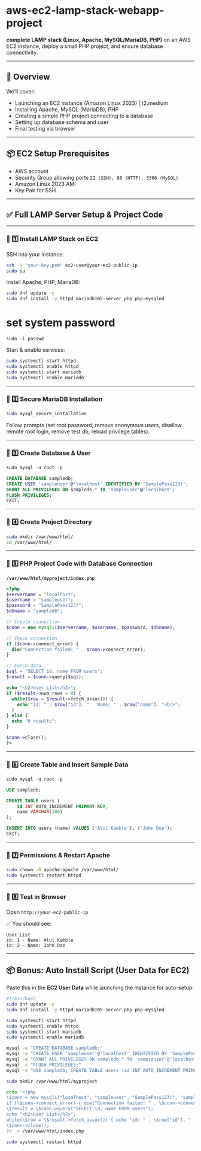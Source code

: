 # aws-ec2-lamp-stack-webapp-project

**complete LAMP stack (Linux, Apache, MySQL/MariaDB, PHP)** on an AWS EC2 instance, deploy a small PHP project, and ensure database connectivity.

---

## 📖 Overview

We’ll cover:

* Launching an EC2 instance (Amazon Linux 2023) | t2.medium
* Installing Apache, MySQL (MariaDB), PHP
* Creating a simple PHP project connecting to a database
* Setting up database schema and user
* Final testing via browser

---

## 📦 EC2 Setup Prerequisites

* AWS account
* Security Group allowing ports `22 (SSH), 80 (HTTP), 3306 (MySQL)`
* Amazon Linux 2023 AMI
* Key Pair for SSH

---

## ✅ Full LAMP Server Setup & Project Code

---

### 📜 1️⃣ Install LAMP Stack on EC2

SSH into your instance:

```bash
ssh -i "your-key.pem" ec2-user@your-ec2-public-ip
sudo su
```

Install Apache, PHP, MariaDB:

```bash
sudo dnf update -y
sudo dnf install -y httpd mariadb105-server php php-mysqlnd
```

# set system password 
```
sudo -i passwd
```
Start & enable services:

```bash
sudo systemctl start httpd
sudo systemctl enable httpd
sudo systemctl start mariadb
sudo systemctl enable mariadb
```

---

### 📜 2️⃣ Secure MariaDB Installation

```bash
sudo mysql_secure_installation
```

Follow prompts (set root password, remove anonymous users, disallow remote root login, remove test db, reload privilege tables).

---

### 📜 3️⃣ Create Database & User

```sql
sudo mysql -u root -p
```

```sql
CREATE DATABASE sampledb;
CREATE USER 'sampleuser'@'localhost' IDENTIFIED BY 'SamplePass123!';
GRANT ALL PRIVILEGES ON sampledb.* TO 'sampleuser'@'localhost';
FLUSH PRIVILEGES;
EXIT;
```

---

### 📜 4️⃣ Create Project Directory

```bash
sudo mkdir /var/www/html/
cd /var/www/html/
```

---

### 📜 5️⃣ PHP Project Code with Database Connection

**`/var/www/html/myproject/index.php`**

```php
<?php
$servername = "localhost";
$username = "sampleuser";
$password = "SamplePass123!";
$dbname = "sampledb";

// Create connection
$conn = new mysqli($servername, $username, $password, $dbname);

// Check connection
if ($conn->connect_error) {
  die("Connection failed: " . $conn->connect_error);
}

// Fetch data
$sql = "SELECT id, name FROM users";
$result = $conn->query($sql);

echo "<h2>User List</h2>";
if ($result->num_rows > 0) {
  while($row = $result->fetch_assoc()) {
    echo "id: " . $row["id"]. " - Name: " . $row["name"]. "<br>";
  }
} else {
  echo "0 results";
}

$conn->close();
?>
```

---

### 📜 6️⃣ Create Table and Insert Sample Data

```sql
sudo mysql -u root -p
```

```sql
USE sampledb;

CREATE TABLE users (
    id INT AUTO_INCREMENT PRIMARY KEY,
    name VARCHAR(100)
);

INSERT INTO users (name) VALUES ('Atul Kamble'), ('John Doe');
EXIT;
```

---

### 📜 7️⃣ Permissions & Restart Apache

```bash
sudo chown -R apache:apache /var/www/html/
sudo systemctl restart httpd
```

---

### 📜 8️⃣ Test in Browser

Open `http://your-ec2-public-ip`

✅ You should see:

```
User List  
id: 1 - Name: Atul Kamble  
id: 2 - Name: John Doe  
```

---

## 📦 Bonus: Auto Install Script (User Data for EC2)

Paste this in the **EC2 User Data** while launching the instance for auto-setup:

```bash
#!/bin/bash
sudo dnf update -y
sudo dnf install -y httpd mariadb105-server php php-mysqlnd

sudo systemctl start httpd
sudo systemctl enable httpd
sudo systemctl start mariadb
sudo systemctl enable mariadb

mysql -e "CREATE DATABASE sampledb;"
mysql -e "CREATE USER 'sampleuser'@'localhost' IDENTIFIED BY 'SamplePass123!';"
mysql -e "GRANT ALL PRIVILEGES ON sampledb.* TO 'sampleuser'@'localhost';"
mysql -e "FLUSH PRIVILEGES;"
mysql -e "USE sampledb; CREATE TABLE users (id INT AUTO_INCREMENT PRIMARY KEY, name VARCHAR(100)); INSERT INTO users (name) VALUES ('Atul Kamble'), ('John Doe');"

sudo mkdir /var/www/html/myproject

echo '<?php
\$conn = new mysqli("localhost", "sampleuser", "SamplePass123!", "sampledb");
if (\$conn->connect_error) { die("Connection failed: " . \$conn->connect_error); }
\$result = \$conn->query("SELECT id, name FROM users");
echo "<h2>User List</h2>";
while(\$row = \$result->fetch_assoc()) { echo "id: " . \$row["id"]. " - Name: " . \$row["name"]. "<br>"; }
\$conn->close();
?>' > /var/www/html/index.php

sudo systemctl restart httpd
```
